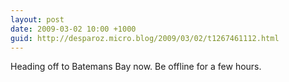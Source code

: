 ```yaml
---
layout: post
date: 2009-03-02 10:00 +1000
guid: http://desparoz.micro.blog/2009/03/02/t1267461112.html
---
```

Heading off to Batemans Bay now.  Be offline for a few hours.
